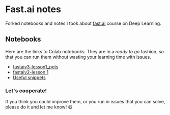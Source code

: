 # Fast.ai notes
Forked notebooks and notes I took about [fast.ai](http://www.fast.ai/) course on Deep Learning.

## Notebooks
Here are the links to Colab notebooks. They are in a *ready to go* fashion, so that you can run them without wasting your learning time with issues.
  * [fastaiv3-lesson1_pets](https://colab.research.google.com/drive/1Doexf1mSV8KjSbjS1bbg_hNrtK6EHYeM)
  * [fastaiv2-lesson 1](https://colab.research.google.com/drive/1ogJfLdd4_AHw_ANppw5N94xW0osNS3CZ)
  * [Useful snippets](https://colab.research.google.com/drive/1humPRPNjk1QPR55Lwh_TSBI0GIikBdYp)
  
### Let's cooperate!
If you think you could improve them, or you run in issues that you can solve, please do it and let me know! :smile:
